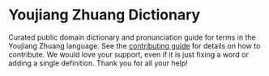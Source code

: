 
# Youjiang Zhuang Dictionary

Curated public domain dictionary and pronunciation guide for terms in the Youjiang Zhuang language. See the [contributing guide](https://github.com/drumworkteam/term/blob/make/.github/contributing.md) for details on how to contribute. We would love your support, even if it is just fixing a word or adding a single definition. Thank you for all your help!